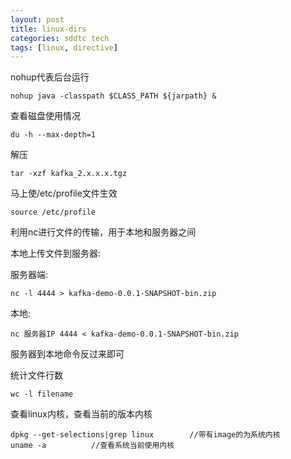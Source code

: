 ```yaml
---
layout: post
title: linux-dirs
categories: sddtc tech
tags: [linux, directive]
---
```


nohup代表后台运行  

```vim
nohup java -classpath $CLASS_PATH ${jarpath} &
```

查看磁盘使用情况  

```vim
du -h --max-depth=1
```

解压  

```vim
tar -xzf kafka_2.x.x.x.tgz
```

马上使/etc/profile文件生效  

```vim
source /etc/profile
```

利用nc进行文件的传输，用于本地和服务器之间  

本地上传文件到服务器:  

服务器端:  

```vim
nc -l 4444 > kafka-demo-0.0.1-SNAPSHOT-bin.zip
```

本地:

```vim
nc 服务器IP 4444 < kafka-demo-0.0.1-SNAPSHOT-bin.zip 
```

服务器到本地命令反过来即可  

统计文件行数  

```vim
wc -l filename
```

查看linux内核，查看当前的版本内核  

```vim 
dpkg --get-selections|grep linux        //带有image的为系统内核
uname -a          //查看系统当前使用内核
```

